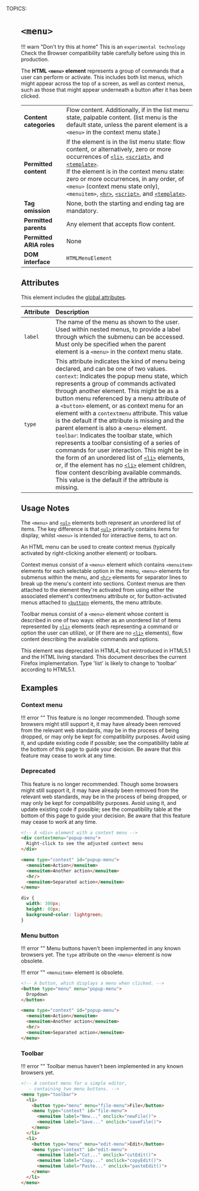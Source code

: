TOPICS: <menu>

# `<menu>`

!!! warn "Don't try this at home"
    This is an `experimental technology`
    Check the Browser compatibility table carefully before using this in production.

The **HTML `<menu>` element** represents a group of commands that a user can perform or activate.
This includes both list menus, which might appear across the top of a screen, as well as context menus,
such as those that might appear underneath a button after it has been clicked.

|  |  |
| :-- | :-- |
| **Content categories** | Flow content. Additionally, if in the list menu state, palpable content. (list menu is the default state, unless the parent element is a `<menu>` in the context menu state.) |
| **Permitted content** | If the element is in the list menu state: flow content, or alternatively, zero or more occurrences of [`<li>`](/en/webfrontend/<li>), [`<script>`](/en/webfrontend/<script>), and [`<template>`](/en/webfrontend/<template>).<br>If the element is in the context menu state: zero or more occurrences, in any order, of `<menu>` (context menu state only), `<menuitem>`, [`<hr>`](/en/webfrontend/<hr>), [`<script>`](/en/webfrontend/<script>), and [`<template>`](/en/webfrontend/<template>). |
| **Tag omission**| None, both the starting and ending tag are mandatory. |
| **Permitted parents** | Any element that accepts flow content. |
| **Permitted ARIA roles** | None |
| **DOM interface** | `HTMLMenuElement` |

## Attributes

This element includes the [global attributes](/en/webfrontend/HTML_Global_Attributes).

| Attribute | Description |
| :-- | :-- |
| `label` | The name of the menu as shown to the user. Used within nested menus, to provide a label through which the submenu can be accessed. Must only be specified when the parent element is a `<menu>` in the context menu state.
| `type` | This attribute indicates the kind of menu being declared, and can be one of two values.<br>`context`: Indicates the popup menu state, which represents a group of commands activated through another element. This might be as a button menu referenced by a menu attribute of a `<button>` element, or as context menu for an element with a `contextmenu` attribute. This value is the default if the attribute is missing and the parent element is also a `<menu>` element.<br>`toolbar`: Indicates the toolbar state, which represents a toolbar consisting of a series of commands for user interaction. This might be in the form of an unordered list of [`<li>`](/en/webfrontend/<li>) elements, or, if the element has no [`<li>`](/en/webfrontend/<li>) element children, flow content describing available commands. This value is the default if the attribute is missing.

## Usage Notes

The `<menu>` and [`<ul>`](/en/webfrontend/<ul>) elements both represent an unordered list of items.
The key difference is that [`<ul>`](/en/webfrontend/<ul>) primarily contains items for display,
whilst `<menu>` is intended for interactive items, to act on.

An HTML menu can be used to create context menus (typically activated by
right-clicking another element) or toolbars.

Context menus consist of a `<menu>` element which contains `<menuitem>` elements for each
selectable option in the menu, `<menu>` elements for submenus within the menu, and [`<hr>`](/en/webfrontend/<hr>)
elements for separator lines to break up the menu's content into sections. Context menus are then
attached to the element they're activated from using either the associated element's contextmenu
attribute or, for button-activated menus attached to [`<button>`](/en/webfrontend/<button>) elements,
the menu attribute.

Toolbar menus consist of a `<menu>` element whose content is described in one of two ways:
either as an unordered list of items represented by [`<li>`](/en/webfrontend/<li>) elements
(each representing a command or option the user can utilize), or (if there are no
[`<li>`](/en/webfrontend/<li>) elements), flow content describing the available commands and options.

This element was deprecated in HTML4, but reintroduced in HTML5.1 and the HTML living standard.
This document describes the current Firefox implementation.
Type 'list' is likely to change to 'toolbar' according to HTML5.1.

## Examples

### Context menu

!!! error ""
    This feature is no longer recommended. Though some browsers might still support it, it may have
    already been removed from the relevant web standards, may be in the process of being dropped,
    or may only be kept for compatibility purposes. Avoid using it, and update existing code if
    possible; see the compatibility table at the bottom of this page to guide your decision. Be
    aware that this feature may cease to work at any time.

### Deprecated

This feature is no longer recommended. Though some browsers might still support it, it may have
already been removed from the relevant web standards, may be in the process of being dropped,
or may only be kept for compatibility purposes. Avoid using it, and update existing code if possible;
see the compatibility table at the bottom of this page to guide your decision.
Be aware that this feature may cease to work at any time.

```html
<!-- A <div> element with a context menu -->
<div contextmenu="popup-menu">
  Right-click to see the adjusted context menu
</div>

<menu type="context" id="popup-menu">
  <menuitem>Action</menuitem>
  <menuitem>Another action</menuitem>
  <hr/>
  <menuitem>Separated action</menuitem>
</menu>
```

```css
div {
  width: 300px;
  height: 80px;
  background-color: lightgreen;
}
```

### Menu button

!!! error ""
    Menu buttons haven't been implemented in any known browsers yet. The `type` attribute on
    the `<menu>` element is now obsolete.

!!! error ""
    `<menuitem>` element is obsolete.

```html
<!-- A button, which displays a menu when clicked. -->
<button type="menu" menu="popup-menu">
  Dropdown
</button>

<menu type="context" id="popup-menu">
  <menuitem>Action</menuitem>
  <menuitem>Another action</menuitem>
  <hr/>
  <menuitem>Separated action</menuitem>
</menu>
```

### Toolbar

!!! error ""
    Toolbar menus haven't been implemented in any known browsers yet.

```html
<!-- A context menu for a simple editor,
   - containing two menu buttons. -->
<menu type="toolbar">
  <li>
    <button type="menu" menu="file-menu">File</button>
    <menu type="context" id="file-menu">
      <menuitem label="New..." onclick="newFile()">
      <menuitem label="Save..." onclick="saveFile()">
    </menu>
  </li>
  <li>
    <button type="menu" menu="edit-menu">Edit</button>
    <menu type="context" id="edit-menu">
      <menuitem label="Cut..." onclick="cutEdit()">
      <menuitem label="Copy..." onclick="copyEdit()">
      <menuitem label="Paste..." onclick="pasteEdit()">
    </menu>
  </li>
</menu>
```
